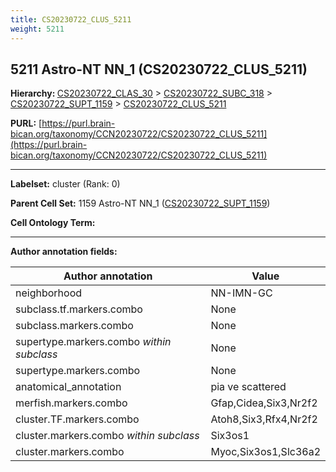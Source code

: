 ```yaml
---
title: CS20230722_CLUS_5211
weight: 5211
---
```

## 5211 Astro-NT NN_1 (CS20230722_CLUS_5211)
<b>Hierarchy: </b>
[CS20230722_CLAS_30](../CS20230722_CLAS_30) >
[CS20230722_SUBC_318](../CS20230722_SUBC_318) >
[CS20230722_SUPT_1159](../CS20230722_SUPT_1159) >
[CS20230722_CLUS_5211](../CS20230722_CLUS_5211)

**PURL:** [https://purl.brain-bican.org/taxonomy/CCN20230722/CS20230722_CLUS_5211](https://purl.brain-bican.org/taxonomy/CCN20230722/CS20230722_CLUS_5211)

---


**Labelset:** cluster (Rank: 0)

**Parent Cell Set:** 1159 Astro-NT NN_1 ([CS20230722_SUPT_1159](../CS20230722_SUPT_1159))



**Cell Ontology Term:** 

[MARKER GENES.]: #


---

[TRANSFERRED ANNOTATIONS.]: #


[AUTHOR ANNOTATION FIELDS.]: #


**Author annotation fields:**

| Author annotation | Value |
|-------------------|-------|
|neighborhood|NN-IMN-GC|
|subclass.tf.markers.combo|None|
|subclass.markers.combo|None|
|supertype.markers.combo _within subclass_|None|
|supertype.markers.combo|None|
|anatomical_annotation|pia ve scattered|
|merfish.markers.combo|Gfap,Cidea,Six3,Nr2f2|
|cluster.TF.markers.combo|Atoh8,Six3,Rfx4,Nr2f2|
|cluster.markers.combo _within subclass_|Six3os1|
|cluster.markers.combo|Myoc,Six3os1,Slc36a2|
